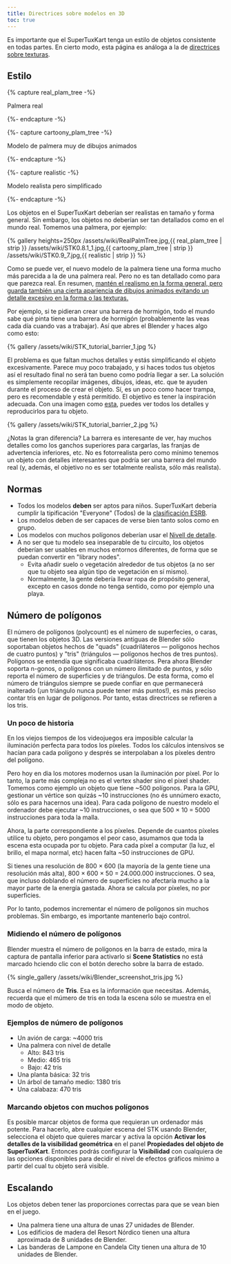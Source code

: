 ```yaml
---
title: Directrices sobre modelos en 3D
toc: true
---
```

Es importante que el SuperTuxKart tenga un estilo de objetos consistente en todas partes. En cierto modo, esta página es análoga a la de [directrices sobre texturas](Texture_Guidelines).

## Estilo

{% capture real_plam_tree -%}

Palmera real

{%- endcapture -%}

{%- capture cartoony_plam_tree -%}

Modelo de palmera muy de dibujos animados

{%- endcapture -%}

{%- capture realistic -%}

Modelo realista pero simplificado

{%- endcapture -%}

Los objetos en el SuperTuxKart deberían ser realistas en tamaño y forma general. Sin embargo, los objetos no deberían ser tan detallados como en el mundo real. Tomemos una palmera, por ejemplo:

{% gallery heights=250px
/assets/wiki/RealPalmTree.jpg,{{ real_plam_tree | strip }}
/assets/wiki/STK0.8.1_1.jpg,{{ cartoony_plam_tree | strip }}
/assets/wiki/STK0.9_7.jpg,{{ realistic | strip }}
%}

Como se puede ver, el nuevo modelo de la palmera tiene una forma mucho más parecida a la de una palmera real. Pero no es tan detallado como para que parezca real. En resumen, <u>mantén el realismo en la forma general, pero guarda también una cierta apariencia de dibujos animados evitando un detalle excesivo en la forma o las texturas.</u>

Por ejemplo, si te pidieran crear una barrera de hormigón, todo el mundo sabe qué pinta tiene una barrera de hormigón (probablemente las veas cada día cuando vas a trabajar). Así que abres el Blender y haces algo como esto:

{% gallery
/assets/wiki/STK_tutorial_barrier_1.jpg
%}

El problema es que faltan muchos detalles y estás simplificando el objeto excesivamente. Parece muy poco trabajado, y si haces todos tus objetos así el resultado final no será tan bueno como podría llegar a ser. La solución es simplemente recopilar imágenes, dibujos, ideas, etc. que te ayuden durante el proceso de crear el objeto. Sí, es un poco como hacer trampa, pero es recomendable y está permitido. El objetivo es tener la inspiración adecuada. Con una imagen como [esta](https://upload.wikimedia.org/wikipedia/commons/thumb/9/9e/BarreiraNewJersey.JPG/1280px-BarreiraNewJersey.JPG), puedes ver todos los detalles y reproducirlos para tu objeto.

{% gallery
/assets/wiki/STK_tutorial_barrier_2.jpg
%}

¿Notas la gran diferencia? La barrera es interesante de ver, hay muchos detalles como los ganchos superiores para cargarlas, las franjas de advertencia inferiores, etc. No es fotorrealista pero como mínimo tenemos un objeto con detalles interesantes que podría ser una barrera del mundo real (y, además, el objetivo no es ser totalmente realista, sólo más realista).

## Normas

* Todos los modelos **deben** ser aptos para niños. SuperTuxKart debería cumplir la tipificación "Everyone" (Todos) de la [clasificación ESRB](https://es.wikipedia.org/wiki/Entertainment_Software_Rating_Board).
* Los modelos deben de ser capaces de verse bien tanto solos como en grupo.
* Los modelos con muchos polígonos deberían usar el [Nivell de detalle](Level_of_Detail).
* A no ser que tu modelo sea inseparable de tu circuito, los objetos deberían ser usables en muchos entornos diferentes, de forma que se puedan convertir en "library nodes".
    * Evita añadir suelo o vegetación alrededor de tus objetos (a no ser que tu objeto sea algún tipo de vegetación en sí mismo).
    * Normalmente, la gente debería llevar ropa de propósito general, excepto en casos donde no tenga sentido, como por ejemplo una playa.

## Número de polígonos

El número de polígonos (polycount) es el número de superfecies, o caras, que tienen los objetos 3D. Las versiones antiguas de Blender sólo soportaban objetos hechos de "quads" (cuadriláteros — polígonos hechos de cuatro puntos) y "tris" (triángulos — polígonos hechos de tres puntos). Polígonos se entendía que significaba cuadriláteros. Pera ahora Blender soporta n-gonos, o polígonos con un número ilimitado de puntos, y sólo reporta el número de superficies y de triángulos. De esta forma, como el número de triángulos siempre se puede confiar en que permanecerá inalterado (¡un triángulo nunca puede tener más puntos!), es más preciso contar tris en lugar de polígonos. Por tanto, estas directrices se refieren a los tris.

### Un poco de historia

En los viejos tiempos de los videojuegos era imposible calcular la iluminación perfecta para todos los píxeles. Todos los cálculos intensivos se hacían para cada polígono y després se interpolaban a los píxeles dentro del polígono.

Pero hoy en dia los motores modernos usan la iluminación por píxel. Por lo tanto, la parte más compleja no es el vertex shader sino el pixel shader. Tomemos como ejemplo un objeto que tiene ~500 polígonos. Para la GPU, gestionar un vértice son quizás ~10 instrucciones (no és unnúmero exacto, sólo es para hacernos una idea). Para cada polígono de nuestro modelo el ordenador debe ejecutar ~10 instrucciones, o sea que 500 × 10 = 5000 instrucciones para toda la malla.

Ahora, la parte correspondiente a los píxeles. Depende de cuantos píxeles utilice tu objeto, pero pongamos el peor caso, asumamos que toda la escena esta ocupada por tu objeto. Para cada píxel a computar (la luz, el brillo, el mapa normal, etc) hacen falta ~50 instrucciones de GPU.

Si tienes una resolución de 800 × 600 (la mayoría de la gente tiene una resolución más alta), 800 × 600 × 50 = 24.000.000 instrucciones. O sea, que incluso doblando el número de superficies no afectaría mucho a la mayor parte de la energía gastada. Ahora se calcula por píxeles, no por superficies.

Por lo tanto, podemos incrementar el número de polígonos sin muchos problemas. Sin embargo, es importante mantenerlo bajo control.

### Midiendo el número de polígonos

Blender muestra el número de polígonos en la barra de estado, mira la captura de pantalla inferior para activarlo si **Scene Statistics** no está marcado hciendo clic con el botón derecho sobre la barra de estado.

{% single_gallery
/assets/wiki/Blender_screenshot_tris.jpg
%}

Busca el número de **Tris**. Esa es la información que necesitas. Además, recuerda que el múmero de tris en toda la escena sólo se muestra en el modo de objeto.

### Ejemplos de número de polígonos

* Un avión de carga: ~4000 tris
* Una palmera con nivel de detalle
    * Alto: 843 tris
    * Medio: 465 tris
    * Bajo: 42 tris
* Una planta básica: 32 tris
* Un árbol de tamaño medio: 1380 tris
* Una calabaza: 470 tris

### Marcando objetos con muchos polígonos

Es posible marcar objetos de forma que requieran un ordenador más potente. Para hacerlo, abre cualquier escena del STK usando Blender, selecciona el objeto que quieres marcar y activa la opción **Activar los detalles de la visibilidad geométrica** en el panel **Propiedades del objeto de SuperTuxKart**. Entonces podrás configurar la **Visibilidad** con cualquiera de las opciones disponibles para decidir el nivel de efectos gráficos mínimo a partir del cual tu objeto será visible.

## Escalando

Los objetos deben tener las proporciones correctas para que se vean bien en el juego.

* Una palmera tiene una altura de unas 27 unidades de Blender.
* Los edificios de madera del Resort Nórdico tienen una altura aproximada de 8 unidades de Blender.
* Las banderas de Lampone en Candela City tienen una altura de 10 unidades de Blender.
